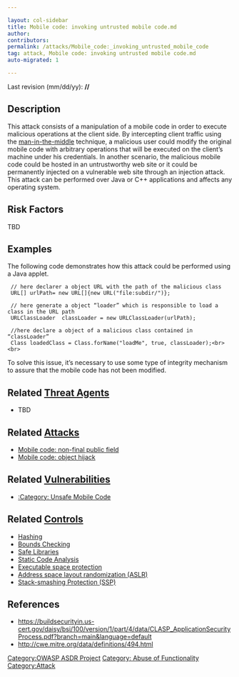 ```yaml
---

layout: col-sidebar
title: Mobile code: invoking untrusted mobile code.md
author: 
contributors: 
permalink: /attacks/Mobile_code:_invoking_untrusted_mobile_code
tag: attack, Mobile code: invoking untrusted mobile code.md
auto-migrated: 1

---
```




Last revision (mm/dd/yy): **//**

## Description

This attack consists of a manipulation of a mobile code in order to
execute malicious operations at the client side. By intercepting client
traffic using the
[man-in-the-middle](Man-in-the-middle_attack "wikilink") technique, a
malicious user could modify the original mobile code with arbitrary
operations that will be executed on the client’s machine under his
credentials. In another scenario, the malicious mobile code could be
hosted in an untrustworthy web site or it could be permanently injected
on a vulnerable web site through an injection attack. This attack can be
performed over Java or C++ applications and affects any operating
system.

## Risk Factors

TBD

## Examples

The following code demonstrates how this attack could be performed using
a Java applet.

```
 // here declarer a object URL with the path of the malicious class
 URL[] urlPath= new URL[]{new URL("file:subdir/")};

 // here generate a object “loader” which is responsible to load a class in the URL path
 URLClassLoader  classLoader = new URLClassLoader(urlPath);

 //here declare a object of a malicious class contained in “classLoader”
 Class loadedClass = Class.forName("loadMe", true, classLoader);<br><br>
```

To solve this issue, it’s necessary to use some type of integrity
mechanism to assure that the mobile code has not been modified.

## Related [Threat Agents](Threat_Agents "wikilink")

  - TBD

## Related [Attacks](Attacks "wikilink")

  - [Mobile code: non-final public
    field](Mobile_code:_non-final_public_field "wikilink")
  - [Mobile code: object hijack](Mobile_code:_object_hijack "wikilink")

## Related [Vulnerabilities](Vulnerabilities "wikilink")

  - [:Category: Unsafe Mobile
    Code](:Category:_Unsafe_Mobile_Code "wikilink")

## Related [Controls](Controls "wikilink")

  - [Hashing](Hashing "wikilink")
  - [Bounds Checking](Bounds_Checking "wikilink")
  - [Safe Libraries](Safe_Libraries "wikilink")
  - [Static Code Analysis](Static_Code_Analysis "wikilink")
  - [Executable space
    protection](Executable_space_protection "wikilink")
  - [Address space layout randomization
    (ASLR)](Address_space_layout_randomization_\(ASLR\) "wikilink")
  - [Stack-smashing Protection
    (SSP)](Stack-smashing_Protection_\(SSP\) "wikilink")

## References

  - <https://buildsecurityin.us-cert.gov/daisy/bsi/100/version/1/part/4/data/CLASP_ApplicationSecurityProcess.pdf?branch=main&language=default>
  - <http://cwe.mitre.org/data/definitions/494.html>

[Category:OWASP ASDR Project](Category:OWASP_ASDR_Project "wikilink")
[Category: Abuse of
Functionality](Category:_Abuse_of_Functionality "wikilink")
[Category:Attack](Category:Attack "wikilink")